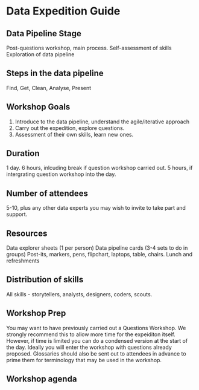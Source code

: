   # Data Expedition Guide
  
  ## Data Pipeline Stage
  Post-questions workshop, main process. 
  Self-assessment of skills
  Exploration of data pipeline
  
  ## Steps in the data pipeline
  Find, Get, Clean, Analyse, Present
  
  ## Workshop Goals
  
  1. Introduce to the data pipeline, understand the agile/iterative approach
  2. Carry out the expedition, explore questions.
  3. Assessment of their own skills, learn new ones.
  
  ## Duration
  
  1 day.
  6 hours, inlcuding break if question workshop carried out.
  5 hours, if intergrating question workshop into the day.
  
  ## Number of attendees
  
  5-10, plus any other data experts you may wish to invite to take part and support.
  
  ## Resources
  
  Data explorer sheets (1 per person)
  Data pipeline cards (3-4 sets to do in groups)
  Post-its, markers, pens, flipchart, laptops, table, chairs.
  Lunch and refreshments
  
  ## Distribution of skills
  
  All skills - storytellers, analysts, designers, coders, scouts.
  
  ## Workshop Prep
  
  You may want to have previously carried out a Questions Workshop. We strongly recommend this to allow more time for the expeiditon itself. However, if time is limited you can do a condensed version at the start of the day. Ideally you will enter the workshop with questions already proposed.
  Glossaries should also be sent out to attendees in advance to prime them for terminology that may be used in the workshop.
  
  ## Workshop agenda
  
  
  
  
  
